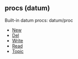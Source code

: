 ## procs (datum)

Built-in datum procs:
datum/proc
+   [New](/ref/datum/proc/New.md) 
+   [Del](/ref/datum/proc/Del.md) 
+   [Write](/ref/datum/proc/Write.md) 
+   [Read](/ref/datum/proc/Read.md) 
+   [Topic](/ref/datum/proc/Topic.md) 